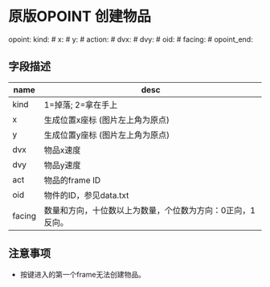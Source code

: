 # 原版OPOINT 创建物品

opoint:
kind: # x: # y: # action: # dvx: # dvy: # oid: # facing: #
opoint_end:

## 字段描述

| name   | desc                                                       |
| ------ | ---------------------------------------------------------- |
| kind   | 1=掉落; 2=拿在手上                                         |
| x      | 生成位置x座标 (图片左上角为原点)                           |
| y      | 生成位置y座标 (图片左上角为原点)                           |
| dvx    | 物品x速度                                                  |
| dvy    | 物品y速度                                                  |
| act    | 物品的frame ID                                             |
| oid    | 物件的ID，参见data.txt                                     |
| facing | 数量和方向，十位数以上为数量，个位数为方向：0正向，1反向。 |

## 注意事项

- 按键进入的第一个frame无法创建物品。
